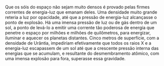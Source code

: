 ﻿Que os sóis do espaço não sejam muito densos é provado pelas firmes correntes de energia-luz que emanam deles. Uma densidade muito grande reteria a luz por opacidade, até que a pressão de energia-luz alcançasse o ponto de explosão. Há uma imensa pressão de luz ou de gás dentro de um sol, a ponto de levá-lo a emitir uma corrente tão poderosa de energia que penetre o espaço por milhões e milhões de quilômetros, para energizar, iluminar e aquecer os planetas distantes. Cinco metros de superfície, com a densidade de Urântia, impediriam efetivamente que todos os raios X e a energia-luz escapassem de um sol até que a crescente pressão interna das energias que se acumulam, e resultante do desmembramento atômico, com uma imensa explosão para fora, superasse essa gravidade.